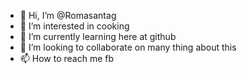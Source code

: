 - 👋 Hi, I’m @Romasantag
- 👀 I’m interested in cooking
- 🌱 I’m currently learning here at github
- 💞️ I’m looking to collaborate on many thing about this
- 📫 How to reach me fb

<!---
Romasantag/Romasantag is a ✨ special ✨ repository because its `README.md` (this file) appears on your GitHub profile.
You can click the Preview link to take a look at your changes.
--->
